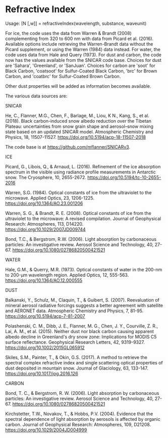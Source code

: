 # Refractive Index

Usage: [N [,w]] = refractiveIndex(wavelength, substance, waveunit)

For ice, the code uses the data from Warren & Brandt (2008) complementing from 320 to 600 nm with data from Picard et al. (2016). Available options include retrieving the Warren-Brandt data without the Picard supplement, or using the Warren (1984) data instead.
For water, the code uses data from Hale and Query (1973).
For dust and carbon, the code now has the values available from the SNICAR code base. Choices for dust are 'Sahara', 'Greenland', or 'SanJuan'. Choices for carbon are 'soot' for Black Carbon, 'coatsoot' for Sulfur-Coated Black Carbon, 'brc' for Brown Carbon, and 'coatbrc' for Sulfur-Coated Brown Carbon.

Other dust properties will be added as information becomes available.

The various data sources are:

SNICAR

He, C., Flanner, M.G., Chen, F., Barlage, M., Liou, K N., Kang, S., et al. (2018). Black carbon-induced snow albedo reduction over the Tibetan Plateau: uncertainties from snow grain shape and aerosol–snow mixing state based on an updated SNICAR model. Atmospheric Chemistry and Physics, 18, 11507-11527. https://doi.org/10.5194/acp-18-11507-2018

The code base is at https://github.com/mflanner/SNICARv3.

ICE

Picard, G., Libois, Q., & Arnaud, L. (2016). Refinement of the ice absorption spectrum in the visible using radiance profile measurements in Antarctic snow. The Cryosphere, 10, 2655-2672. https://doi.org/10.5194/tc-10-2655-2016

Warren, S.G. (1984). Optical constants of ice from the ultraviolet to the microwave. Applied Optics, 23, 1206-1225. https://doi.org/10.1364/AO.23.001206

Warren, S. G., & Brandt, R. E. (2008). Optical constants of ice from the ultraviolet to the microwave: A revised compilation. Journal of Geophysical Research: Atmospheres, 113, D14220. https://doi.org/10.1029/2007JD009744

Bond, T.C., & Bergstrom, R.W. (2006). Light absorption by carbonaceous particles: An investigative review. Aerosol Science and Technology, 40, 27-67. https://doi.org/10.1080/02786820500421521

WATER

Hale, G.M., & Querry, M.R. (1973). Optical constants of water in the 200-nm to 200-µm wavelength region. Applied Optics, 12, 555-563. https://doi.org/10.1364/AO.12.000555

DUST

Balkanski, Y., Schulz, M., Claquin, T., & Guibert, S. (2007). Reevaluation of mineral aerosol radiative forcings suggests a better agreement with satellite and AERONET data. Atmospheric Chemistry and Physics, 7, 81-95. https://doi.org/10.5194/acp-7-81-2007

Polashenski, C. M., Dibb, J. E., Flanner, M. G., Chen, J. Y., Courville, Z. R., Lai, A. M., et al. (2015). Neither dust nor black carbon causing apparent albedo decline in Greenland's dry snow zone: Implications for MODIS C5 surface reflectance. Geophysical Research Letters, 42, 9319-9327. https://doi.org/10.1002/2015GL065912

Skiles, S.M., Painter, T., & Okin, G.S. (2017). A method to retrieve the spectral complex refractive index and single scattering optical properties of dust deposited in mountain snow. Journal of Glaciology, 63, 133-147. https://doi.org/10.1017/jog.2016.126

CARBON

Bond, T. C., & Bergstrom, R. W. (2006). Light absorption by carbonaceous particles: An investigative review. Aerosol Science and Technology, 40, 27-67. https://doi.org/10.1080/02786820500421521

Kirchstetter, T.W., Novakov, T., & Hobbs, P.V. (2004). Evidence that the spectral dependence of light absorption by aerosols is affected by organic carbon. Journal of Geophysical Research: Atmospheres, 109, D21208. https://doi.org/10.1029/2004JD004999
